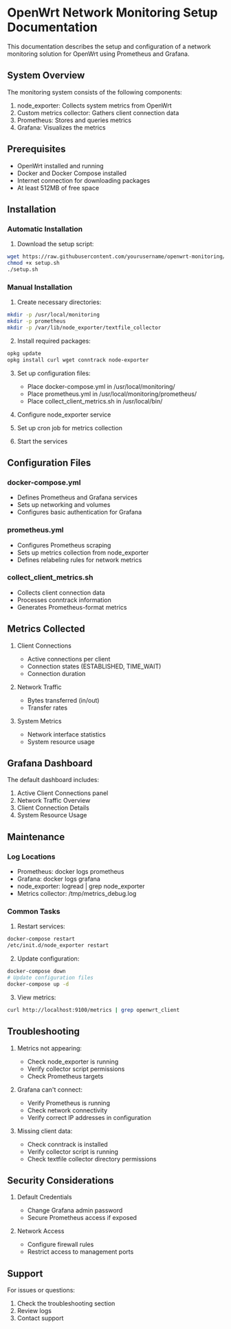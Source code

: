 # OpenWrt Network Monitoring Setup Documentation

This documentation describes the setup and configuration of a network monitoring solution for OpenWrt using Prometheus and Grafana.

## System Overview

The monitoring system consists of the following components:

1. node_exporter: Collects system metrics from OpenWrt
2. Custom metrics collector: Gathers client connection data
3. Prometheus: Stores and queries metrics
4. Grafana: Visualizes the metrics

## Prerequisites

- OpenWrt installed and running
- Docker and Docker Compose installed
- Internet connection for downloading packages
- At least 512MB of free space

## Installation

### Automatic Installation

1. Download the setup script:
```bash
wget https://raw.githubusercontent.com/yourusername/openwrt-monitoring/main/setup.sh
chmod +x setup.sh
./setup.sh
```

### Manual Installation

1. Create necessary directories:
```bash
mkdir -p /usr/local/monitoring
mkdir -p prometheus
mkdir -p /var/lib/node_exporter/textfile_collector
```

2. Install required packages:
```bash
opkg update
opkg install curl wget conntrack node-exporter
```

3. Set up configuration files:
   - Place docker-compose.yml in /usr/local/monitoring/
   - Place prometheus.yml in /usr/local/monitoring/prometheus/
   - Place collect_client_metrics.sh in /usr/local/bin/

4. Configure node_exporter service
5. Set up cron job for metrics collection
6. Start the services

## Configuration Files

### docker-compose.yml
- Defines Prometheus and Grafana services
- Sets up networking and volumes
- Configures basic authentication for Grafana

### prometheus.yml
- Configures Prometheus scraping
- Sets up metrics collection from node_exporter
- Defines relabeling rules for network metrics

### collect_client_metrics.sh
- Collects client connection data
- Processes conntrack information
- Generates Prometheus-format metrics

## Metrics Collected

1. Client Connections
   - Active connections per client
   - Connection states (ESTABLISHED, TIME_WAIT)
   - Connection duration

2. Network Traffic
   - Bytes transferred (in/out)
   - Transfer rates

3. System Metrics
   - Network interface statistics
   - System resource usage

## Grafana Dashboard

The default dashboard includes:
1. Active Client Connections panel
2. Network Traffic Overview
3. Client Connection Details
4. System Resource Usage

## Maintenance

### Log Locations
- Prometheus: docker logs prometheus
- Grafana: docker logs grafana
- node_exporter: logread | grep node_exporter
- Metrics collector: /tmp/metrics_debug.log

### Common Tasks

1. Restart services:
```bash
docker-compose restart
/etc/init.d/node_exporter restart
```

2. Update configuration:
```bash
docker-compose down
# Update configuration files
docker-compose up -d
```

3. View metrics:
```bash
curl http://localhost:9100/metrics | grep openwrt_client
```

## Troubleshooting

1. Metrics not appearing:
   - Check node_exporter is running
   - Verify collector script permissions
   - Check Prometheus targets

2. Grafana can't connect:
   - Verify Prometheus is running
   - Check network connectivity
   - Verify correct IP addresses in configuration

3. Missing client data:
   - Check conntrack is installed
   - Verify collector script is running
   - Check textfile collector directory permissions

## Security Considerations

1. Default Credentials
   - Change Grafana admin password
   - Secure Prometheus access if exposed

2. Network Access
   - Configure firewall rules
   - Restrict access to management ports

## Support

For issues or questions:
1. Check the troubleshooting section
2. Review logs
3. Contact support